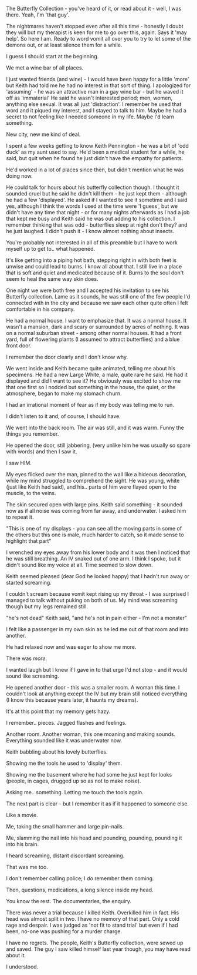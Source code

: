 The Butterfly Collection - you've heard of it, or read about it - well, I was there. Yeah, I'm 'that guy'.

The nightmares haven't stopped even after all this time - honestly I doubt they will but my therapist is keen for me to go over this, again. Says it 'may help'. So here I am. Ready to word vomit all over you to try to let some of the demons out, or at least silence them for a while. 

I guess I should start at the beginning. 

We met a wine bar of all places.

I just wanted friends (and wine) - I would have been happy for a little 'more' but Keith had told me he had no interest in that sort of thing. I apologized for 'assuming' - he was an attractive man in a gay wine bar - but he waved it off as 'immaterial' He said he wasn't interested period; men, women, anything else sexual. It was all just 'distraction'. I remember he used that word and it piqued my interest, and I stayed to talk to him. Maybe he had a secret to not feeling like I needed someone in my life. Maybe I'd learn something.

New city, new me kind of deal. 

I spent a few weeks getting to know Keith Pennington - he was a bit of 'odd duck' as my aunt used to say. He'd been a medical student for a while, he said, but quit when he found he just didn't have the empathy for patients.

He'd worked in a lot of places since then, but didn't mention what he was doing now.

He could talk for hours about his butterfly collection though. I thought it sounded cruel but he said he didn't kill them - he just kept them - although he had a few 'displayed'. He asked if I wanted to see it sometime and I said yes, although I think the words I used at the time were 'I guess', but we didn't have any time that night - or for many nights afterwards as I had a job that kept me busy and Keith said he was out adding to his collection. I remember thinking that was odd - butterflies sleep at night don't they? and he just laughed. I didn't push it - I know almost nothing about insects.

You're probably not interested in all of this preamble but I have to work myself up to get to.. what happened.

It's like getting into a piping hot bath, stepping right in with both feet is unwise and could lead to burns. I know all about that. I still live in a place that is soft and quiet and medicated because of it. Burns to the soul don't seem to heal the same way skin does.

One night we were both free and I accepted his invitation to see his Butterfly collection. Lame as it sounds, he was still one of the few people I'd connected with in the city and because we saw each other quite often I felt comfortable in his company. 

He had a normal house. I want to emphasize that. It was a normal house. It wasn't a mansion, dark and scary or surrounded by acres of nothing. It was on a normal suburban street - among other normal houses. It had a front yard, full of flowering plants (I assumed to attract butterflies) and a blue front door.

I remember the door clearly and I don't know why.

We went inside and Keith became quite animated, telling me about his specimens. He had a new Large White, a male, quite rare he said. He had it displayed and did I want to see it? He obviously was excited to show me that one first so I nodded but something in the house, the quiet, or the atmosphere, began to make my stomach churn.  

I had an irrational moment of fear as if my body was telling me to run.

I didn't listen to it and, of course, I should have.

We went into the back room. The air was still, and it was warm. Funny the things you remember.

He opened the door, still jabbering, (very unlike him he was usually so spare with words) and then I saw it.

I saw HIM.

My eyes flicked over the man, pinned to the wall like a hideous decoration, while my mind struggled to comprehend the sight. He was young, white (just like Keith had said), and his.. parts of him were flayed open to the muscle, to the veins.

The skin secured open with large pins. Keith said something - it sounded now as if all noise was coming from far away, and underwater. I asked him to repeat it.

"This is one of my displays - you can see all the moving parts in some of the others but this one is male, much harder to catch, so it made sense to highlight that part"

I wrenched my eyes away from his lower body and it was then I noticed that he was still breathing. An IV snaked out of one arm. I think I spoke, but it didn't sound like my voice at all. Time seemed to slow down.

Keith seemed pleased (dear God he looked happy) that I hadn't run away or started screaming.

I couldn't scream because vomit kept rising up my throat - I was surprised I managed to talk without puking on both of us. My mind was screaming though but my legs remained still. 

"he's not dead" Keith said, "and he's not in pain either - I'm not a monster"

I felt like a passenger in my own skin as he led me out of that room and into another.

He had relaxed now and was eager to show me more.

There was *more*.

I wanted laugh but I knew if I gave in to that urge I'd not stop - and it would sound like screaming.

He opened another door - this was a smaller room. A woman this time. I couldn't look at anything except the IV but my brain still noticed everything (I know this because years later, it haunts my dreams). 

It's at this point that my memory gets hazy.

I remember.. pieces. Jagged flashes and feelings. 

Another room. Another woman, this one moaning and making sounds. Everything sounded like it was underwater now.

Keith babbling about his lovely butterflies.

Showing me the tools he used to 'display' them.

Showing me the basement where he had some he just kept for looks (people, in cages, drugged up so as not to make noise).

Asking me.. something. Letting me touch the tools again.

The next part is clear - but I remember it as if it happened to someone else.

Like a movie.

Me, taking the small hammer and large pin-nails.

Me, slamming the nail into his head and pounding, pounding, pounding it into his brain.

I heard screaming, distant discordant screaming.

That was me too. 

I don't remember calling police; I *do* remember them coming. 

Then, questions, medications, a long silence inside my head.

You know the rest.  The documentaries, the enquiry.

There was never a trial because I killed Keith. Overkilled him in fact. His head was almost split in two. I have no memory of that part. Only a cold rage and despair. I was judged as 'not fit to stand trial' but even if I had been, no-one was pushing for a murder charge.

I have no regrets. The people, Keith's Butterfly collection, were sewed up and saved. The guy I saw killed himself last year though, you may have read about it. 

I understood.